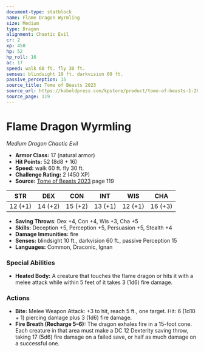 ```yaml
---
document-type: statblock
name: Flame Dragon Wyrmling
size: Medium
type: Dragon
alignment: Chaotic Evil
cr: 2
xp: 450
hp: 52
hp_roll: 16
ac: 17
speed: walk 60 ft. fly 30 ft.
senses: blindsight 10 ft. darkvision 60 ft. 
passive_perception: 15
source_title: Tome of Beasts 2023
source_url: https://koboldpress.com/kpstore/product/tome-of-beasts-1-2023-edition/
source_page: 119
---
```


# Flame Dragon Wyrmling

*Medium* *Dragon* *Chaotic Evil*

- **Armor Class:** 17 (natural armor)
- **Hit Points:** 52 (8d8 + 16)
- **Speed:** walk 60 ft. fly 30 ft.
- **Challenge Rating:** 2 (450 XP)
- **Source:** [Tome of Beasts 2023](https://koboldpress.com/kpstore/product/tome-of-beasts-1-2023-edition/) page 119

| STR | DEX | CON | INT | WIS | CHA |
| --- | --- | --- | --- | --- | --- |
| 12 (+1) | 14 (+2) | 15 (+2) | 13 (+1) | 12 (+1) | 16 (+3) |

- **Saving Throws**: Dex +4, Con +4, Wis +3, Cha +5
- **Skills:** Deception +5, Perception +5, Persuasion +5, Stealth +4
- **Damage Immunities:** fire
- **Senses:** blindsight 10 ft., darkvision 60 ft., passive Perception 15
- **Languages:** Common, Draconic, Ignan

### Special Abilities

- **Heated Body:** A creature that touches the flame dragon or hits it with a melee attack while within 5 feet of it takes 3 (1d6) fire damage.

### Actions

- **Bite:** Melee Weapon Attack: +3 to hit, reach 5 ft., one target. Hit: 6 (1d10 + 1) piercing damage plus 3 (1d6) fire damage.
- **Fire Breath (Recharge 5–6):** The dragon exhales fire in a 15-foot cone. Each creature in that area must make a DC 12 Dexterity saving throw, taking 17 (5d6) fire damage on a failed save, or half as much damage on a successful one.
